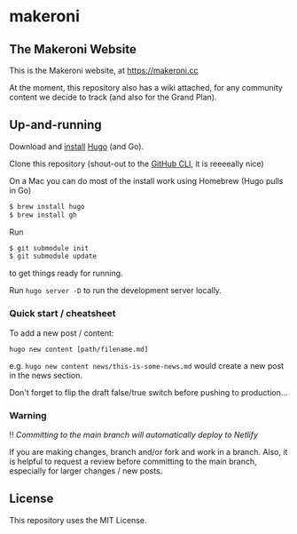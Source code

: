 # makeroni

## The Makeroni Website

This is the Makeroni website, at https://makeroni.cc

At the moment, this repository also has a wiki attached, for any community content we decide to track (and also for the Grand Plan).

## Up-and-running

Download and [install](https://gohugo.io/getting-started/installing/) [Hugo](https://gohugo.io/) (and Go).

Clone this repository (shout-out to the [GitHub CLI](https://github.com/cli/cli), it is reeeeally nice)

On a Mac you can do most of the install work using Homebrew (Hugo pulls in Go)

```sh
$ brew install hugo
$ brew install gh
```

Run

```sh
$ git submodule init
$ git submodule update
```

to get things ready for running.

Run `hugo server -D` to run the development server locally.

### Quick start / cheatsheet

To add a new post / content:

`hugo new content [path/filename.md]`

e.g. `hugo new content news/this-is-some-news.md` would create a new post in the news section.

Don't forget to flip the draft false/true switch before pushing to production...
### Warning

‼️ *Committing to the main branch will automatically deploy to Netlify*

If you are making changes, branch and/or fork and work in a branch. Also, it is helpful to request a review before committing to the main branch, especially for larger changes / new posts.

## License

This repository uses the MIT License.
